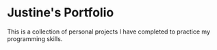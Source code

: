 # Justine's Portfolio

This is a collection of personal projects I have completed to practice my programming skills.
